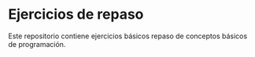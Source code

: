 # Ejercicios de repaso
Este repositorio contiene ejercicios  básicos repaso de conceptos básicos de programación.